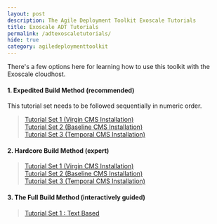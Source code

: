```yaml
---
layout: post
description: The Agile Deployment Toolkit Exoscale Tutorials
title: Exoscale ADT Tutorials
permalink: /adtexoscaletutorials/
hide: true
category: agiledeploymenttoolkit
---
```


There's a few options here for learning how to use this toolkit with the Exoscale cloudhost.  

#### 1. Expedited Build Method (recommended)  

This tutorial set needs to be followed sequentially in numeric order.

>    [Tutorial Set 1 (Virgin CMS Installation)](https://www.codebreakers.uk/adtexoscaletutorialsexpeditedvirgin)   
>    [Tutorial Set 2 (Baseline CMS Installation)](https://www.codebreakers.uk/adtexoscaletutorialsexpeditedbaseline)  
>    [Tutorial Set 3 (Temporal CMS Installation)](https://www.codebreakers.uk/adtexoscaletutorialsexpeditedtemporal)

#### 2. Hardcore Build Method (expert)

>    [Tutorial Set 1 (Virgin CMS Installation)](https://www.codebreakers.uk/adtexoscaletutorialshardcorevirgin)   
>    [Tutorial Set 2 (Baseline CMS Installation)](https://www.codebreakers.uk//adtexoscaletutorialshardcorebaseline/)  
>    [Tutorial Set 3 (Temporal CMS Installation)](https://www.codebreakers.uk/adtexoscaletutorialshardcoretemporal)


#### 3. The Full Build Method (interactively guided)  

>    [Tutorial Set 1 : Text Based](https://www.codebreakers.uk/adtexoscaletutorialsfullbuild)  
